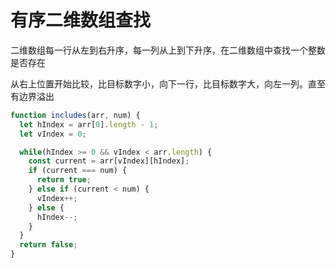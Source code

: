 # 有序二维数组查找

二维数组每一行从左到右升序，每一列从上到下升序，在二维数组中查找一个整数是否存在



从右上位置开始比较，比目标数字小，向下一行，比目标数字大，向左一列。直至有边界溢出

```javascript
function includes(arr, num) {
  let hIndex = arr[0].length - 1;
  let vIndex = 0;

  while(hIndex >= 0 && vIndex < arr.length) {
    const current = arr[vIndex][hIndex];
    if (current === num) {
      return true;
    } else if (current < num) {
      vIndex++;
    } else {
      hIndex--;
    }
  }
  return false;
}
```

